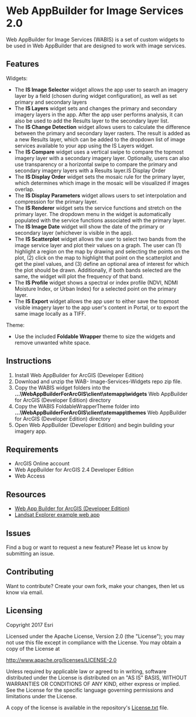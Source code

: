 # Web AppBuilder for Image Services 2.0

Web AppBuilder for Image Services (WABIS) is a set of custom widgets to be used in Web AppBuilder that are designed to work with image services. 

## Features


Widgets:
* The **IS Image Selector** widget allows the app user to search an imagery layer by a field (chosen during widget configuration), as well as set primary and secondary layers
* The **IS Layers** widget sets and changes the primary and secondary imagery layers in the app. After the app user performs analysis, it can also be used to add the Results layer to the secondary layer list.
* The **IS Change Detection** widget allows users to calculate the difference between the primary and secondary layer rasters. The result is added as a new Results layer, which can be added to the dropdown list of image services available to your app using the IS Layers widget.
* The **IS Compare** widget uses a vertical swipe to compare the topmost imagery layer with a secondary imagery layer. Optionally, users can also use transparency or a horizontal swipe to compare the primary and secondary imagery layers with a Results layer.IS Display Order
* The **IS Display Order** widget sets the mosaic rule for the primary layer, which determines which image in the mosaic will be visualized if images overlap.
* The **IS Display Parameters** widget allows users to set interpolation and compression for the primary layer.
* The **IS Renderer** widget sets the service functions and stretch on the primary layer. The dropdown menu in the widget is automatically populated with the service functions associated with the primary layer.
* The **IS Image Date** widget will show the date of the primary or secondary layer (whichever is visible in the app).
* The **IS Scatterplot** widget allows the user to select two bands from the image service layer and plot their values on a graph. The user can (1) highlight a region on the map by drawing and selecting the points on the plot, (2) click on the map to highlight that point on the scatterplot and get the pixel values, and (3) define an optional area of interest for which the plot should be drawn. Additionally, if both bands selected are the same, the widget will plot the frequency of that band. 
* The **IS Profile** widget shows a spectral or index profile (NDVI, NDMI Moisture Index, or Urban Index) for a selected point on the primary layer. 
* The **IS Export** widget allows the app user to either save the topmost visible imagery layer to the app user's content in Portal, or to export the same image locally as a TIFF.

Theme: 
* 	Use the included **Foldable Wrapper** theme to size the widgets and remove unwanted  white  space. 


## Instructions

1. Install Web AppBuilder for ArcGIS (Developer Edition) 
2. Download and unzip the WAB- Image-Services-Widgets repo zip file.
3. Copy the WABIS widget folders into the **...\WebAppBuilderForArcGIS\client\stemapp\widgets** Web AppBuilder for ArcGIS (Developer Edition) directory 
4. Copy the WABIS FoldableWrapperTheme folder into **...\WebAppBuilderForArcGIS\client\stemapp\themes** Web AppBuilder for ArcGIS (Developer Edition) directory
5. Open Web AppBuilder (Developer Edition) and begin building your imagery app.

## Requirements

* ArcGIS Online account
* Web AppBuilder for ArcGIS 2.4 Developer Edition
* Web Access

## Resources

* [Web App Builder for ArcGIS (Developer Edition)](https://developers.arcgis.com/web-appbuilder/)
* [Landsat Explorer example web app](http://landsatexplorer.esri.com/)

## Issues

Find a bug or want to request a new feature?  Please let us know by submitting an issue.

## Contributing

Want to contribute? Create your own fork, make your changes, then let us know via email.  

## Licensing
Copyright 2017 Esri

Licensed under the Apache License, Version 2.0 (the "License");
you may not use this file except in compliance with the License.
You may obtain a copy of the License at

   http://www.apache.org/licenses/LICENSE-2.0

Unless required by applicable law or agreed to in writing, software
distributed under the License is distributed on an "AS IS" BASIS,
WITHOUT WARRANTIES OR CONDITIONS OF ANY KIND, either express or implied.
See the License for the specific language governing permissions and
limitations under the License.

A copy of the license is available in the repository's [License.txt](License.txt?raw=true) file.



